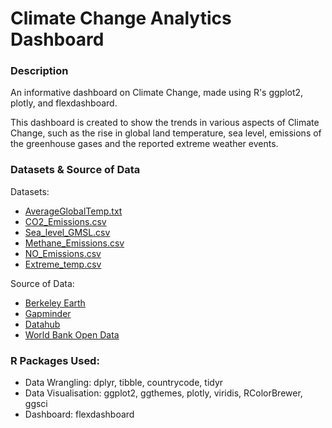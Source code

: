 # Climate Change Analytics Dashboard

  
### Description
An informative dashboard on Climate Change, made using R's ggplot2, plotly, and flexdashboard.
  
This dashboard is created to show the trends in various aspects of Climate Change, such as the rise
in global land temperature, sea level, emissions of the greenhouse gases and the reported extreme
weather events.


### Datasets & Source of Data
Datasets:  
- [AverageGlobalTemp.txt](https://github.com/Gianatmaja/Global-Warming-Dashboard/blob/master/AverageGlobalTemp.txt)
- [CO2_Emissions.csv](https://github.com/Gianatmaja/Global-Warming-Dashboard/blob/master/CO2_Emissions.csv)
- [Sea_level_GMSL.csv](https://github.com/Gianatmaja/Global-Warming-Dashboard/blob/master/Sea_level_GMSL.csv)
- [Methane_Emissions.csv](https://github.com/Gianatmaja/Global-Warming-Dashboard/blob/master/Methane_Emissions.csv)
- [NO_Emissions.csv](https://github.com/Gianatmaja/Global-Warming-Dashboard/blob/master/NO_Emissions.csv)
- [Extreme_temp.csv](https://github.com/Gianatmaja/Global-Warming-Dashboard/blob/master/Extreme_temp.csv)

Source of Data:  
- [Berkeley Earth](http://berkeleyearth.org/data/)
- [Gapminder](https://www.gapminder.org/data/)
- [Datahub](https://datahub.io/)
- [World Bank Open Data](https://data.worldbank.org/)

### R Packages Used: 
- Data Wrangling: dplyr, tibble, countrycode, tidyr
- Data Visualisation: ggplot2, ggthemes, plotly, viridis, RColorBrewer, ggsci
- Dashboard: flexdashboard 
